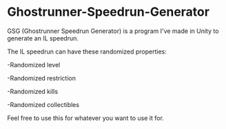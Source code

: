 # Ghostrunner-Speedrun-Generator

GSG (Ghostrunner Speedrun Generator) is a program I've made in Unity to generate an IL speedrun.

The IL speedrun can have these randomized properties:

  -Randomized level
  
  -Randomized restriction
  
  -Randomized kills
  
  -Randomized collectibles

Feel free to use this for whatever you want to use it for.
